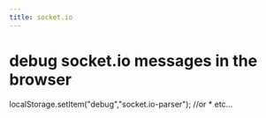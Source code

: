 ```yaml
---
title: socket.io
---
```


# debug socket.io messages in the browser
  localStorage.setItem("debug","socket.io-parser"); //or * etc...
